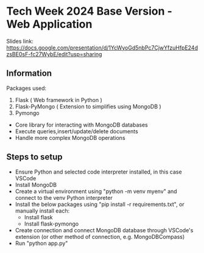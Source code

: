 # Tech Week 2024 Base Version - Web Application
Slides link: https://docs.google.com/presentation/d/1YcWyoGd5nbPc7CjwYfzuHfpE24dzsBE0sF-fc27WybE/edit?usp=sharing 

## Information
Packages used:
1. Flask ( Web framework in Python ) 
2. Flask-PyMongo ( Extension to simplifies using MongoDB ) 
3. Pymongo
  - Core library for interacting with MongoDB databases
  - Execute queries,insert/update/delete documents
  - Handle more complex MongoDB operations

    
## Steps to setup
  - Ensure Python and selected code interpreter installed, in this case VSCode
  - Install MongoDB
  - Create a virtual environment using "python -m venv myenv" and connect to the venv Python interpreter
  - Install the below packages using "pip install -r requirements.txt", or manually install each:
    - Install flask
    - Install flask-pymongo
  - Create connection and connect MongoDB database through VSCode's extension (or other method of connection, e.g. MongoDBCompass)
  - Run "python app.py"
